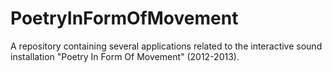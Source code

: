 # PoetryInFormOfMovement

A repository containing several applications related to the interactive sound installation "Poetry In Form Of Movement" (2012-2013).
